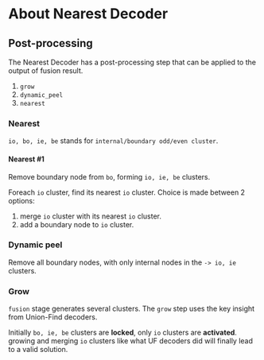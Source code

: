 # About Nearest Decoder

## Post-processing

The Nearest Decoder has a post-processing step that can be applied to the output of fusion result.

1. `grow`
2. `dynamic_peel`
3. `nearest`

### Nearest

`io, bo, ie, be` stands for `internal/boundary odd/even cluster`.

#### Nearest #1

Remove boundary node from `bo`, forming `io, ie, be` clusters.

Foreach `io` cluster, find its nearest `io` cluster. Choice is made between 2 options:

1. merge `io` cluster with its nearest `io` cluster.
2. add a boundary node to `io` cluster.

### Dynamic peel

Remove all boundary nodes, with only internal nodes in the  `-> io, ie` clusters.

### Grow

`fusion` stage generates several clusters. The `grow` step uses the key insight from Union-Find decoders.

Initially `bo, ie, be` clusters are **locked**, only `io` clusters are **activated**. growing and merging `io` clusters
like what UF decoders did will finally lead to a valid solution. 